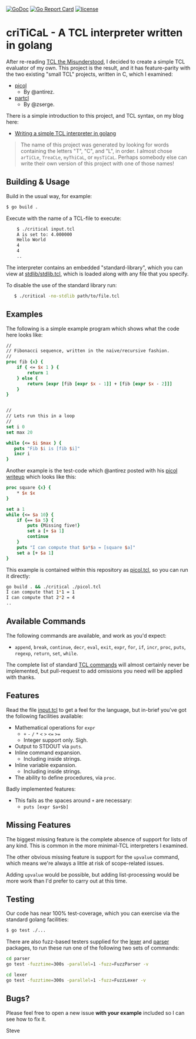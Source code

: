 [![GoDoc](https://img.shields.io/static/v1?label=godoc&message=reference&color=blue)](https://pkg.go.dev/github.com/skx/critical)
[![Go Report Card](https://goreportcard.com/badge/github.com/skx/critical)](https://goreportcard.com/report/github.com/skx/critical)
[![license](https://img.shields.io/github/license/skx/critical.svg)](https://github.com/skx/critical/blob/master/LICENSE)


# criTiCaL - A TCL interpreter written in golang

After re-reading [TCL the Misunderstood](http://antirez.com/articoli/tclmisunderstood.html), I decided to create a simple TCL evaluator of my own.  This project is the result, and it has feature-parity with the two existing "small TCL" projects, written in C, which I examined:

* [picol](http://oldblog.antirez.com/page/picol.html)
  - By @antirez.
* [partcl](https://zserge.com/posts/tcl-interpreter/)
  - By @zserge.

There is a simple introduction to this project, and TCL syntax, on my blog here:

* [Writing a simple TCL interpreter in golang](https://blog.steve.fi/writing_a_simple_tcl_interpreter_in_golang.html)


> The name of this project was generated by looking for words containing the letters "T", "C", and "L", in order.  I almost chose `arTiCLe`, `TreaCLe`, `myThiCaL`, or `mysTiCaL`.
> Perhaps somebody else can write their own version of this project with one of those names!



## Building & Usage

Build in the usual way, for example:

```sh
$ go build .
```

Execute with the name of a TCL-file to execute:

```sh
    $ ./critical input.tcl
    A is set to: 4.000000
    Hello World
    4
    4
    ..
```

The interpreter contains an embedded "standard-library", which you can view at [stdlib/stdlib.tcl](stdlib/stdlib.tcl), which is loaded along with any file that you specify.

To disable the use of the standard library run:

```sh
   $ ./critical -no-stdlib path/to/file.tcl
```



## Examples

The following is a simple example program which shows what the code here looks like:


```tcl
//
// Fibonacci sequence, written in the naive/recursive fashion.
//
proc fib {x} {
    if { <= $x 1 } {
        return 1
    } else {
        return [expr [fib [expr $x - 1]] + [fib [expr $x - 2]]]
    }
}


//
// Lets run this in a loop
//
set i 0
set max 20

while {<= $i $max } {
   puts "Fib $i is [fib $i]"
   incr i
}

```

Another example is the test-code which @antirez posted with his [picol writeup](http://oldblog.antirez.com/page/picol.html) which looks like this:

```tcl
proc square {x} {
    * $x $x
}

set a 1
while {<= $a 10} {
    if {== $a 5} {
        puts {Missing five!}
        set a [+ $a 1]
        continue
    }
    puts "I can compute that $a*$a = [square $a]"
    set a [+ $a 1]
}
```

This example is contained within this repository as [picol.tcl](picol.tcl), so you can run it directly:

```sh
go build . && ./critical ./picol.tcl
I can compute that 1*1 = 1
I can compute that 2*2 = 4
..
```


## Available Commands

The following commands are available, and work as you'd expect:

* `append`, `break`, `continue`, `decr`, `eval`, `exit`, `expr`, `for`, `if`, `incr`, `proc`, `puts`, `regexp`, `return`, `set`, `while`.

The complete list of standard [TCL commands](https://www.tcl.tk/man/tcl/TclCmd/contents.html) will almost certainly never be implemented, but pull-request to add omissions you need will be applied with thanks.



## Features

Read the file [input.tcl](input.tcl) to get a feel for the language, but in-brief you've got the following facilities available:

* Mathematical operations for `expr`
  * `+` `-` `/` `*` `<` `>` `<=` `>=`
  * Integer support only.  Sigh.
* Output to STDOUT via `puts`.
* Inline command expansion.
  * Including inside strings.
* Inline variable expansion.
  * Including inside strings.
* The ability to define procedures, via `proc`.

Badly implemented features:

* This fails as the spaces around `+` are necessary:
  * `puts [expr $a+$b]`



## Missing Features

The biggest missing feature is the complete absence of support for lists of any kind.  This is common in the more minimal-TCL interpreters I examined.

The other obvious missing feature is support for the `upvalue` command, which means we're always a little at risk of scope-related issues.

Adding `upvalue` would be possible, but adding list-processing would be more work than I'd prefer to carry out at this time.



## Testing

Our code has near 100% test-coverage, which you can exercise via the standard golang facilities:

```sh
$ go test ./...
```

There are also fuzz-based testers supplied for the [lexer](lexer/) and [parser](parser/) packages, to run these run one of the following two sets of commands:

```sh
cd parser
go test -fuzztime=300s -parallel=1 -fuzz=FuzzParser -v
```

```sh
cd lexer
go test -fuzztime=300s -parallel=1 -fuzz=FuzzLexer -v

```


## Bugs?

Please feel free to open a new issue **with your example** included so I can see how to fix it.


Steve
